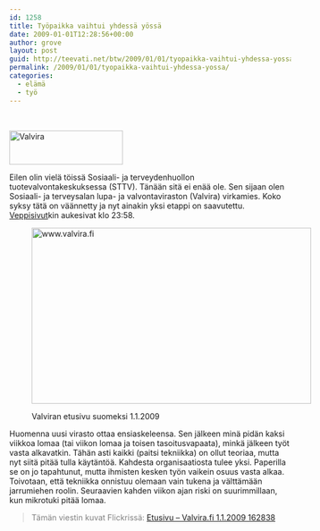 ```yaml
---
id: 1258
title: Työpaikka vaihtui yhdessä yössä
date: 2009-01-01T12:28:56+00:00
author: grove
layout: post
guid: http://teevati.net/btw/2009/01/01/tyopaikka-vaihtui-yhdessa-yossa/
permalink: /2009/01/01/tyopaikka-vaihtui-yhdessa-yossa/
categories:
  - elämä
  - työ
---
```

 

[<img class="size-medium wp-image-1263 alignleft" title="valvira_logo" src="http://teevati.net/btw/wp-content/uploads/2009/01/valvira_logo.gif" alt="Valvira" width="203" height="61" />](http://www.valvira.fi "Valvira")

Eilen olin vielä töissä Sosiaali- ja terveydenhuollon tuotevalvontakeskuksessa (STTV). Tänään sitä ei enää ole. Sen sijaan olen Sosiaali- ja terveysalan lupa- ja valvontaviraston (Valvira) virkamies. Koko syksy tätä on väännetty ja nyt ainakin yksi etappi on saavutettu. [Veppisivut](http://www.valvira.fi "Valvira")kin aukesivat klo 23:58.<figure style="width: 500px" class="wp-caption aligncenter">

[<img class="   " title="www.valvira.fi" src="http://farm4.static.flickr.com/3217/3155552017_da405d133c.jpg" alt="www.valvira.fi" width="500" height="315" />](http://farm4.static.flickr.com/3217/3155552017_7bdfc48096_o.jpg "Valviran etusivu suomeksi 1.1.2009")<figcaption class="wp-caption-text">Valviran etusivu suomeksi 1.1.2009</figcaption></figure> 

Huomenna uusi virasto ottaa ensiaskeleensa. Sen jälkeen minä pidän kaksi viikkoa lomaa (tai viikon lomaa ja toisen tasoitusvapaata), minkä jälkeen työt vasta alkavatkin. Tähän asti kaikki (paitsi tekniikka) on ollut teoriaa, mutta nyt siitä pitää tulla käytäntöä. Kahdesta organisaatiosta tulee yksi. Paperilla se on jo tapahtunut, mutta ihmisten kesken työn vaikein osuus vasta alkaa. Toivotaan, että tekniikka onnistuu olemaan vain tukena ja välttämään jarrumiehen roolin. Seuraavien kahden viikon ajan riski on suurimmillaan, kun mikrotuki pitää lomaa.

> <span style="color: #808080;">Tämän viestin kuvat Flickrissä:</span> [Etusivu &#8211; Valvira.fi 1.1.2009 162838](http://flickr.com/photos/teevati/3155552017/ "Etusivu - Valvira.fi 1.1.2009 162838 on Flickr")